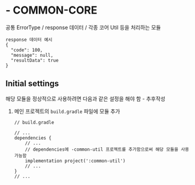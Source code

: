 # - COMMON-CORE
공통 ErrorType / response 데이터 / 각종 코어 Util 등을 처리하는 모듈 
``` GRADLE  
response 데이터 예시
{
  "code": 100,
  "message": null,
  "resultData": true
}
```


## Initial settings
해당 모듈을 정상적으로 사용하려면 다음과 같은 설정을 해야 함 - 추후작성
1.  메인 프로젝트의 `build.gradle` 파일에 모듈 추가  
	``` GRADLE  
	// build.gradle

	// ...
	dependencies {
		// ...
		// dependencies에 -common-util 프로젝트를 추가함으로써 해당 모듈을 사용 가능함
		implementation project(':common-util')
		// ...
	}
	// ...
	```


